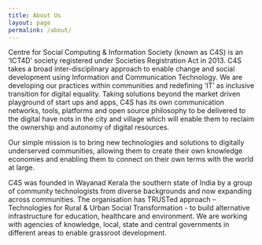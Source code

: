 ```yaml
---
title: About Us
layout: page
permalink: /about/
---
```


Centre for Social Computing & Information Society (known as C4S) is an ‘ICT4D’ society registered under Societies Registration Act in 2013. C4S takes a broad inter-disciplinary approach to enable change and social development using Information and Communication Technology. We are developing our practices within communities and redefining ‘IT’ as inclusive transition for digital equality. Taking solutions beyond the market driven  playground of start ups and apps, C4S has its own communication networks, tools, platforms and open source philosophy    to be delivered to the digital have nots in the city and village which will enable them to reclaim the ownership and autonomy of digital resources.

Our simple mission is to bring new technologies and solutions to digitally underserved communities,   allowing them to create their own knowledge economies and enabling them to connect on their own terms with the world at large.

C4S was founded in Wayanad Kerala the southern state of India by a group of community technologists from diverse backgrounds and now expanding across communities. The organisation has TRUSTed approach –Technologies for Rural & Urban Social Transformation - to build alternative infrastructure for education, healthcare and environment.  We are working with agencies of knowledge, local, state and central governments in different areas to enable grassroot development.


